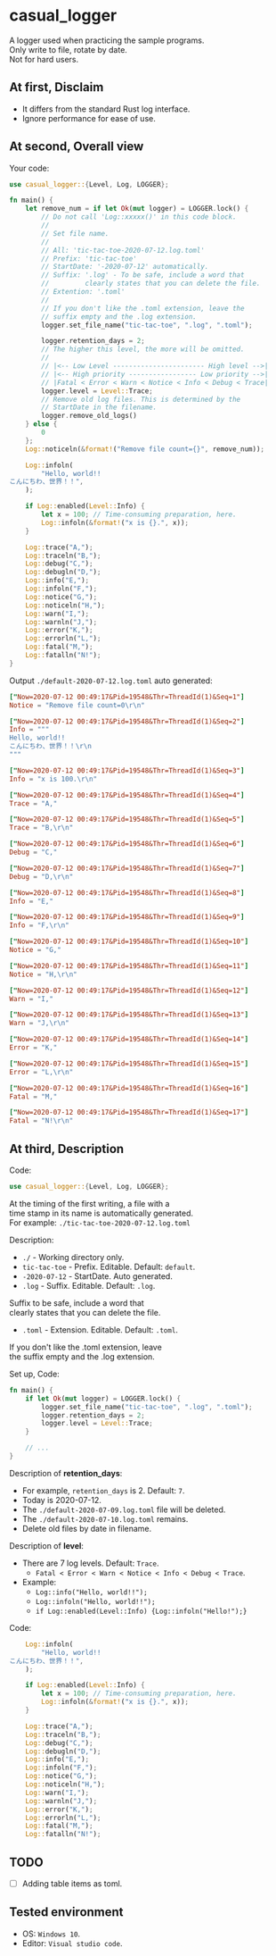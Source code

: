 # casual_logger

A logger used when practicing the sample programs.  
Only write to file, rotate by date.  
Not for hard users.

## At first, Disclaim

* It differs from the standard Rust log interface.
* Ignore performance for ease of use.

## At second, Overall view

Your code:  

```rust
use casual_logger::{Level, Log, LOGGER};

fn main() {
    let remove_num = if let Ok(mut logger) = LOGGER.lock() {
        // Do not call 'Log::xxxxx()' in this code block.
        //
        // Set file name.
        //
        // All: 'tic-tac-toe-2020-07-12.log.toml'
        // Prefix: 'tic-tac-toe'
        // StartDate: '-2020-07-12' automatically.
        // Suffix: '.log' - To be safe, include a word that
        //         clearly states that you can delete the file.
        // Extention: '.toml'
        //
        // If you don't like the .toml extension, leave the
        // suffix empty and the .log extension.
        logger.set_file_name("tic-tac-toe", ".log", ".toml");

        logger.retention_days = 2;
        // The higher this level, the more will be omitted.
        //
        // |<-- Low Level ----------------------- High level -->|
        // |<-- High priority ----------------- Low priority -->|
        // |Fatal < Error < Warn < Notice < Info < Debug < Trace|
        logger.level = Level::Trace;
        // Remove old log files. This is determined by the
        // StartDate in the filename.
        logger.remove_old_logs()
    } else {
        0
    };
    Log::noticeln(&format!("Remove file count={}", remove_num));

    Log::infoln(
        "Hello, world!!
こんにちわ、世界！！",
    );

    if Log::enabled(Level::Info) {
        let x = 100; // Time-consuming preparation, here.
        Log::infoln(&format!("x is {}.", x));
    }

    Log::trace("A,");
    Log::traceln("B,");
    Log::debug("C,");
    Log::debugln("D,");
    Log::info("E,");
    Log::infoln("F,");
    Log::notice("G,");
    Log::noticeln("H,");
    Log::warn("I,");
    Log::warnln("J,");
    Log::error("K,");
    Log::errorln("L,");
    Log::fatal("M,");
    Log::fatalln("N!");
}
```

Output `./default-2020-07-12.log.toml` auto generated:  

```toml
["Now=2020-07-12 00:49:17&Pid=19548&Thr=ThreadId(1)&Seq=1"]
Notice = "Remove file count=0\r\n"

["Now=2020-07-12 00:49:17&Pid=19548&Thr=ThreadId(1)&Seq=2"]
Info = """
Hello, world!!
こんにちわ、世界！！\r\n
"""

["Now=2020-07-12 00:49:17&Pid=19548&Thr=ThreadId(1)&Seq=3"]
Info = "x is 100.\r\n"

["Now=2020-07-12 00:49:17&Pid=19548&Thr=ThreadId(1)&Seq=4"]
Trace = "A,"

["Now=2020-07-12 00:49:17&Pid=19548&Thr=ThreadId(1)&Seq=5"]
Trace = "B,\r\n"

["Now=2020-07-12 00:49:17&Pid=19548&Thr=ThreadId(1)&Seq=6"]
Debug = "C,"

["Now=2020-07-12 00:49:17&Pid=19548&Thr=ThreadId(1)&Seq=7"]
Debug = "D,\r\n"

["Now=2020-07-12 00:49:17&Pid=19548&Thr=ThreadId(1)&Seq=8"]
Info = "E,"

["Now=2020-07-12 00:49:17&Pid=19548&Thr=ThreadId(1)&Seq=9"]
Info = "F,\r\n"

["Now=2020-07-12 00:49:17&Pid=19548&Thr=ThreadId(1)&Seq=10"]
Notice = "G,"

["Now=2020-07-12 00:49:17&Pid=19548&Thr=ThreadId(1)&Seq=11"]
Notice = "H,\r\n"

["Now=2020-07-12 00:49:17&Pid=19548&Thr=ThreadId(1)&Seq=12"]
Warn = "I,"

["Now=2020-07-12 00:49:17&Pid=19548&Thr=ThreadId(1)&Seq=13"]
Warn = "J,\r\n"

["Now=2020-07-12 00:49:17&Pid=19548&Thr=ThreadId(1)&Seq=14"]
Error = "K,"

["Now=2020-07-12 00:49:17&Pid=19548&Thr=ThreadId(1)&Seq=15"]
Error = "L,\r\n"

["Now=2020-07-12 00:49:17&Pid=19548&Thr=ThreadId(1)&Seq=16"]
Fatal = "M,"

["Now=2020-07-12 00:49:17&Pid=19548&Thr=ThreadId(1)&Seq=17"]
Fatal = "N!\r\n"

```

## At third, Description

Code:  

```rust
use casual_logger::{Level, Log, LOGGER};
```

At the timing of the first writing, a file with a  
time stamp in its name is automatically generated.  
For example: `./tic-tac-toe-2020-07-12.log.toml`  

Description:  

* `./` - Working directory only.
* `tic-tac-toe` - Prefix. Editable. Default: `default`.
* `-2020-07-12` - StartDate. Auto generated.
* `.log` - Suffix. Editable. Default: `.log`.

Suffix to be safe, include a word that  
clearly states that you can delete the file.  

* `.toml` - Extension. Editable. Default: `.toml`.

If you don't like the .toml extension, leave  
the suffix empty and the .log extension.  

Set up, Code:  

```rust
fn main() {
    if let Ok(mut logger) = LOGGER.lock() {
        logger.set_file_name("tic-tac-toe", ".log", ".toml");
        logger.retention_days = 2;
        logger.level = Level::Trace;
    }

    // ...
}
```

Description of **retention_days**:  

* For example, `retention_days` is 2. Default: `7`.
* Today is 2020-07-12.
* The `./default-2020-07-09.log.toml` file will be deleted.
* The `./default-2020-07-10.log.toml` remains.
* Delete old files by date in filename.

Description of **level**:  

* There are 7 log levels. Default: `Trace`.
  * `Fatal < Error < Warn < Notice < Info < Debug < Trace`.
* Example:
  * `Log::info("Hello, world!!");`
  * `Log::infoln("Hello, world!!");`
  * `if Log::enabled(Level::Info) {Log::infoln("Hello!");}`

Code:  

```rust
    Log::infoln(
        "Hello, world!!
こんにちわ、世界！！",
    );

    if Log::enabled(Level::Info) {
        let x = 100; // Time-consuming preparation, here.
        Log::infoln(&format!("x is {}.", x));
    }

    Log::trace("A,");
    Log::traceln("B,");
    Log::debug("C,");
    Log::debugln("D,");
    Log::info("E,");
    Log::infoln("F,");
    Log::notice("G,");
    Log::noticeln("H,");
    Log::warn("I,");
    Log::warnln("J,");
    Log::error("K,");
    Log::errorln("L,");
    Log::fatal("M,");
    Log::fatalln("N!");
```

## TODO

* [ ] Adding table items as toml.

## Tested environment

* OS: `Windows 10`.
* Editor: `Visual studio code`.
